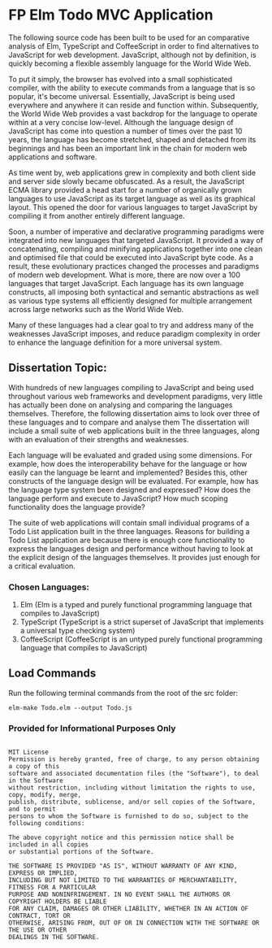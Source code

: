 # FP Elm Todo MVC Application

The following source code has been built to be used for an comparative analysis of Elm, TypeScript and CoffeeScript in order to find alternatives to JavaScript for web development. JavaScript, although not by definition, is quickly becoming a flexible assembly language for the World Wide Web. 

To put it simply, the browser has evolved into a small sophisticated compiler, with the ability to execute commands from a language that is so popular, it's become universal. Essentially, JavaScript is being used everywhere and anywhere it can reside and function within. Subsequently, the World Wide Web provides a vast backdrop for the language to operate within at a very concise low-level. Although the language design of JavaScript has come into question a number of times over the past 10 years, the language has become stretched, shaped and detached from its beginnings and has been an important link in the chain for modern web applications and software. 

As time went by, web applications grew in complexity and both client side and server side slowly became obfuscated. As a result, the JavaScript ECMA library provided a head start for a number of organically grown languages to use JavaScript as its target language as well as its graphical layout. This opened the door for various languages to target JavaScript by compiling it from another entirely different language. 

Soon, a number of imperative and declarative programming paradigms were integrated into new languages that targeted JavaScript. It provided a way of concatenating, compiling and minifying applications together into one clean and optimised file that could be executed into JavaScript byte code. As a result, these evolutionary practices changed the processes and paradigms of modern web development. What is more, there are now over a 100 languages that target JavaScript. Each language has its own language constructs, all imposing both syntactical and semantic abstractions as well as various type systems all efficiently designed for multiple arrangement across large networks such as the World Wide Web. 

Many of these languages had a clear goal to try and address many of the weaknesses JavaScript imposes, and reduce paradigm complexity in order to enhance the language definition for a more universal system.

## Dissertation Topic:

With hundreds of new languages compiling to JavaScript and being used throughout various web frameworks and development paradigms, very little has actually been done on analysing and comparing the languages themselves. Therefore, the following dissertation aims to look over three of these languages and to compare and analyse them The dissertation will include a small suite of web applications built in the three languages, along with an evaluation of their strengths and weaknesses. 

Each language will be evaluated and graded using some dimensions. For example, how does the interoperability behave for the language or how easily can the language be learnt and implemented?  Besides this, other constructs of the language design will be evaluated. For example, how has the language type system been designed and expressed? How does the language perform and execute to JavaScript? How much scoping functionality does the language provide? 

The suite of web applications will contain small individual programs of a Todo List application built in the three languages. Reasons for building a Todo List application are because there is enough core functionality to express the languages design and performance without having to look at the explicit design of the languages themselves. It provides just enough for a critical evaluation.

### Chosen Languages:

1. Elm (Elm is a typed and purely functional programming language that compiles to JavaScript)
2. TypeScript (TypeScript is a strict superset of JavaScript that implements a universal type checking system)
3. CoffeeScript (CoffeeScript is an untyped purely functional programming language that compiles to JavaScript)

## Load Commands

Run the following terminal commands from the root of the src folder:                                         
```
elm-make Todo.elm --output Todo.js
```

### Provided for Informational Purposes Only

```

MIT License
Permission is hereby granted, free of charge, to any person obtaining a copy of this 
software and associated documentation files (the "Software"), to deal in the Software 
without restriction, including without limitation the rights to use, copy, modify, merge, 
publish, distribute, sublicense, and/or sell copies of the Software, and to permit 
persons to whom the Software is furnished to do so, subject to the following conditions:

The above copyright notice and this permission notice shall be included in all copies 
or substantial portions of the Software.

THE SOFTWARE IS PROVIDED "AS IS", WITHOUT WARRANTY OF ANY KIND, EXPRESS OR IMPLIED, 
INCLUDING BUT NOT LIMITED TO THE WARRANTIES OF MERCHANTABILITY, FITNESS FOR A PARTICULAR 
PURPOSE AND NONINFRINGEMENT. IN NO EVENT SHALL THE AUTHORS OR COPYRIGHT HOLDERS BE LIABLE 
FOR ANY CLAIM, DAMAGES OR OTHER LIABILITY, WHETHER IN AN ACTION OF CONTRACT, TORT OR 
OTHERWISE, ARISING FROM, OUT OF OR IN CONNECTION WITH THE SOFTWARE OR THE USE OR OTHER 
DEALINGS IN THE SOFTWARE.
```